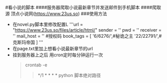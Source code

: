 #看小说的脚本
####服务器爬取小说最新章节并发送邮件到手机脚本
####爬取源 顶点小说网(https://www.23us.so)
###使用方法
+ 在novel.py脚本里修改配置L
    '''url = "https://www.23us.so/files/article/html/"
    sender = ''
    pwd = ''
    receiver = ''
    mail_host = '' #授权码
    book_tags = [
    '6/6276/',#秘诡之主
    '22/22791/',#克斯玛帝国
    ]
    '''
+ 在page.txt里加上想看小说最新章节的url
+ 挂到服务器上之后 用cron定时每分钟运行一次
    > crontab -e 
    > > */1 * * * * python 脚本绝对路径
